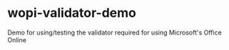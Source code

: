# wopi-validator-demo
Demo for using/testing the validator required for using Microsoft's Office Online
